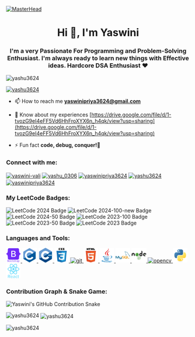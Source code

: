 [![MasterHead](https://mir-s3-cdn-cf.behance.net/project_modules/fs/54b6c068097599.5b50bca476b9b.gif)](https://github.com/Yashu3624/)

<h1 align="center">Hi 👋, I'm Yaswini</h1>
<h3 align="center">I'm a very Passionate For Programming and Problem-Solving Enthusiast. I'm always ready to learn new things with Effective ideas. Hardcore DSA Enthusiast ❤️</h3>



<p align="left"> <img src="https://komarev.com/ghpvc/?username=yashu3624&label=Profile%20views&color=0e75b6&style=flat" alt="yashu3624" /> </p>

<p align="left"> <a href="https://github.com/ryo-ma/github-profile-trophy"><img src="https://github-profile-trophy.vercel.app/?username=yashu3624" alt="yashu3624" /></a> </p>

- 📫 How to reach me **yaswinipriya3624@gmail.com**

- 📄 Know about my experiences [https://drive.google.com/file/d/1-tvozG9eI4eFF5Vd6HhFroXYX6n_h4qk/view?usp=sharing](https://drive.google.com/file/d/1-tvozG9eI4eFF5Vd6HhFroXYX6n_h4qk/view?usp=sharing)

- ⚡ Fun fact **code, debug, conquer!🚩**

<h3 align="left">Connect with me:</h3>
<p align="left">
<a href="https://linkedin.com/in/yaswini-vali" target="blank"><img align="center" src="https://raw.githubusercontent.com/rahuldkjain/github-profile-readme-generator/master/src/images/icons/Social/linked-in-alt.svg" alt="yaswini-vali" height="30" width="40" /></a>
<a href="https://www.codechef.com/users/yashu_0306" target="blank"><img align="center" src="https://cdn.jsdelivr.net/npm/simple-icons@3.1.0/icons/codechef.svg" alt="yashu_0306" height="30" width="40" /></a>
<a href="https://www.hackerrank.com/yaswinipriya3624" target="blank"><img align="center" src="https://raw.githubusercontent.com/rahuldkjain/github-profile-readme-generator/master/src/images/icons/Social/hackerrank.svg" alt="yaswinipriya3624" height="30" width="40" /></a>
<a href="https://www.leetcode.com/yashu3624" target="blank"><img align="center" src="https://raw.githubusercontent.com/rahuldkjain/github-profile-readme-generator/master/src/images/icons/Social/leet-code.svg" alt="yashu3624" height="30" width="40" /></a>
<a href="https://auth.geeksforgeeks.org/user/yaswinipriya3624" target="blank"><img align="center" src="https://raw.githubusercontent.com/rahuldkjain/github-profile-readme-generator/master/src/images/icons/Social/geeks-for-geeks.svg" alt="yaswinipriya3624" height="30" width="40" /></a>
</p>
<h3 align="left">My LeetCode Badges:</h3>
<p align="left">
  <img src="https://assets.leetcode.com/static_assets/marketing/2024-200.gif" alt="LeetCode 2024 Badge" width="120" height="120" />
  <img src="https://assets.leetcode.com/static_assets/marketing/2024-100-new.gif" alt="LeetCode 2024-100-new Badge" width="120" height="120" />
  <img src="https://assets.leetcode.com/static_assets/marketing/2024-50.gif" alt="LeetCode 2024-50 Badge" width="120" height="120" />
  <img src="https://assets.leetcode.com/static_assets/marketing/2023-100.gif" alt="LeetCode 2023-100 Badge" width="120" height="120" />
  <img src="https://assets.leetcode.com/static_assets/marketing/2023-50.gif" alt="LeetCode 2023-50 Badge" width="120" height="120" />
  <img src="https://assets.leetcode.com/static_assets/marketing/2023.gif" alt="LeetCode 2023 Badge" width="120" height="120" />
</p>




<h3 align="left">Languages and Tools:</h3>
<p align="left"> <a href="https://getbootstrap.com" target="_blank" rel="noreferrer"> <img src="https://raw.githubusercontent.com/devicons/devicon/master/icons/bootstrap/bootstrap-plain-wordmark.svg" alt="bootstrap" width="40" height="40"/> </a> <a href="https://www.cprogramming.com/" target="_blank" rel="noreferrer"> <img src="https://raw.githubusercontent.com/devicons/devicon/master/icons/c/c-original.svg" alt="c" width="40" height="40"/> </a> <a href="https://www.w3schools.com/cpp/" target="_blank" rel="noreferrer"> <img src="https://raw.githubusercontent.com/devicons/devicon/master/icons/cplusplus/cplusplus-original.svg" alt="cplusplus" width="40" height="40"/> </a> <a href="https://www.w3schools.com/css/" target="_blank" rel="noreferrer"> <img src="https://raw.githubusercontent.com/devicons/devicon/master/icons/css3/css3-original-wordmark.svg" alt="css3" width="40" height="40"/> </a> <a href="https://git-scm.com/" target="_blank" rel="noreferrer"> <img src="https://www.vectorlogo.zone/logos/git-scm/git-scm-icon.svg" alt="git" width="40" height="40"/> </a> <a href="https://www.w3.org/html/" target="_blank" rel="noreferrer"> <img src="https://raw.githubusercontent.com/devicons/devicon/master/icons/html5/html5-original-wordmark.svg" alt="html5" width="40" height="40"/> </a> <a href="https://www.java.com" target="_blank" rel="noreferrer"> <img src="https://raw.githubusercontent.com/devicons/devicon/master/icons/java/java-original.svg" alt="java" width="40" height="40"/> </a> <a href="https://www.mysql.com/" target="_blank" rel="noreferrer"> <img src="https://raw.githubusercontent.com/devicons/devicon/master/icons/mysql/mysql-original-wordmark.svg" alt="mysql" width="40" height="40"/> </a> <a href="https://nodejs.org" target="_blank" rel="noreferrer"> <img src="https://raw.githubusercontent.com/devicons/devicon/master/icons/nodejs/nodejs-original-wordmark.svg" alt="nodejs" width="40" height="40"/> </a> <a href="https://opencv.org/" target="_blank" rel="noreferrer"> <img src="https://www.vectorlogo.zone/logos/opencv/opencv-icon.svg" alt="opencv" width="40" height="40"/> </a> <a href="https://www.python.org" target="_blank" rel="noreferrer"> <img src="https://raw.githubusercontent.com/devicons/devicon/master/icons/python/python-original.svg" alt="python" width="40" height="40"/> </a> <a href="https://reactjs.org/" target="_blank" rel="noreferrer"> <img src="https://raw.githubusercontent.com/devicons/devicon/master/icons/react/react-original-wordmark.svg" alt="react" width="40" height="40"/> </a> </p>
<h3 align="left">Contribution Graph & Snake Game:</h3>

![Yaswini's GitHub Contribution Snake](https://github.com/Yashu3624/Yashu3624/blob/output/github-contribution-grid-snake.svg)


<p><img align="left" src="https://github-readme-stats.vercel.app/api/top-langs?username=yashu3624&show_icons=true&locale=en&layout=compact" alt="yashu3624" /></p>

<p>&nbsp;<img align="center" src="https://github-readme-stats.vercel.app/api?username=yashu3624&show_icons=true&locale=en" alt="yashu3624" /></p>

<p><img align="center" src="https://github-readme-streak-stats.herokuapp.com/?user=yashu3624&" alt="yashu3624" /></p>
